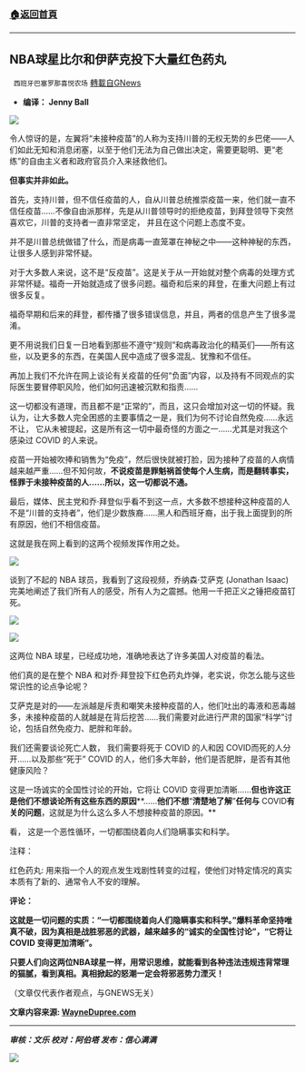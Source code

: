 ###  [:house:返回首頁](https://github.com/ourhimalayas/txt)
---


## NBA球星比尔和伊萨克投下大量红色药丸
` 西班牙巴塞罗那喜悦农场` [轉載自GNews](https://gnews.org/zh-hans/1562185/)

- **编译： Jenny Ball**


![](https://assets.gnews.org/wp-content/uploads/2021/09/tempsnip156.png)

令人惊讶的是，左翼将“未接种疫苗”的人称为支持川普的无权无势的乡巴佬——人们如此无知和消息闭塞，以至于他们无法为自己做出决定，需要更聪明、更“老练”的自由主义者和政府官员介入来拯救他们。

**但事实并非如此。**

首先，支持川普，但不信任疫苗的人，自从川普总统推崇疫苗一来，他们就一直不信任疫苗……不像自由派那样，先是从川普领导时的拒绝疫苗，到拜登领导下突然喜欢它，川普的支持者一直非常坚定， 并且在这个问题上态度不变。

并不是川普总统做错了什么，而是病毒一直笼罩在神秘之中——这种神秘的东西，让很多人感到非常怀疑。

对于大多数人来说，这不是“反疫苗”。这是关于从一开始就对整个病毒的处理方式非常怀疑。福奇一开始就造成了很多问题。福奇和后来的拜登，在重大问题上有过很多反复。

福奇早期和后来的拜登，都传播了很多错误信息，并且，两者的信息产生了很多混淆。

更不用说我们日复一日地看到那些不遵守“规则”和病毒政治化的精英们——所有这些，以及更多的东西，在美国人民中造成了很多混乱、犹豫和不信任。

再加上我们不允许在网上谈论有关疫苗的任何“负面”内容，以及持有不同观点的实际医生要冒停职风险，他们如何迅速被沉默和指责……

这一切都没有道理，而且都不是“正常的”，而且，这只会增加对这一切的怀疑。我认为，让大多数人完全困惑的主要事情之一是，我们为何不讨论自然免疫……永远不让， 它从未被提起，这是所有这一切中最奇怪的方面之一……尤其是对我这个感染过 COVID 的人来说。

疫苗一开始被吹捧和销售为“免疫”，然后很快就被打脸，因为接种了疫苗的人病情越来越严重……但不知何故，**不说疫苗是罪魁祸首使每个人生病，而是翻转事实，怪罪于未接种疫苗的人……所以，这一切都说不通。**

最后，媒体、民主党和乔·拜登似乎看不到这一点，大多数不想接种这种疫苗的人不是“川普的支持者”，他们是少数族裔……黑人和西班牙裔，出于我上面提到的所有原因，他们不相信疫苗。

这就是我在网上看到的这两个视频发挥作用之处。

![](https://assets.gnews.org/wp-content/uploads/2021/09/tempsnip157.png)

谈到了不起的 NBA 球员，我看到了这段视频，乔纳森·艾萨克 (Jonathan Isaac) 完美地阐述了我们所有人的感受，所有人为之震撼。他用一千把正义之锤把疫苗钉死。

![](https://assets.gnews.org/wp-content/uploads/2021/09/unnamed-2021-09-29T093450.374.png)

![](https://assets.gnews.org/wp-content/uploads/2021/09/tempsnip158.png)

这两位 NBA 球星，已经成功地，准确地表达了许多美国人对疫苗的看法。

他们真的是在整个 NBA 和对乔·拜登投下红色药丸炸弹，老实说，你怎么能与这些常识性的论点争论呢？

艾萨克是对的——左派越是斥责和嘲笑未接种疫苗的人，他们吐出的毒液和恶毒越多，未接种疫苗的人就越是在背后挖苦……我们需要对此进行严肃的国家“科学”讨论，包括自然免疫力、肥胖和年龄。

我们还需要谈论死亡人数， 我们需要将死于 COVID 的人和因 COVID而死的人分开……以及那些“死于” COVID 的人，他们多大年龄，他们是否肥胖，是否有其他健康风险？

这是一场诚实的全国性讨论的开始，它将让 COVID 变得更加清晰……**但也许这正是他们不想谈论所有这些东西的原因****……****他们不想****“****清楚地了解****”****任何与**** COVID****有关的问题****，这就是为什么这么多人不想接种疫苗的原因。**

看， 这是一个恶性循环，一切都围绕着向人们隐瞒事实和科学。

注释：

红色药丸: 用来指一个人的观点发生戏剧性转变的过程，使他们对特定情况的真实本质有了新的、通常令人不安的理解。

**评论：**

**这就是一切问题的实质：“一切都围绕着向人们隐瞒事实和科学。”爆料革命坚持唯真不破，因为真相是战胜邪恶的武器，越来越多的“诚实的全国性讨论”，“它将让 COVID 变得更加清晰”。**

**只要人们向这两位NBA球星一样，用常识思维，就能看到各种违法违规违背常理的猫腻，看到真相。真相掀起的怒潮一定会将邪恶势力湮灭！**

（文章仅代表作者观点，与GNEWS无关）

**文章内容来源:  [WayneDupree.com](https://wiredailynews.com/2021/09/28/video-washington-wizards-star-bradley-beal-and-orlandos-jonathan-issac-drop-massive-red-pills-on-nba/)**

* * *

***审核：文乐
校对：阿伯塔
发布：信心满满***

![](https://assets.gnews.org/wp-content/uploads/2021/09/GNEWS_CH.-1-1.jpeg)
